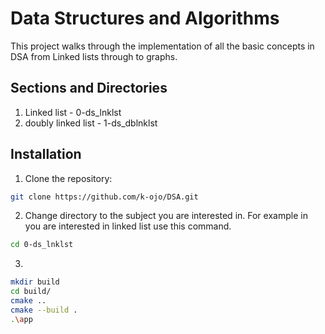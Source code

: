 # Data Structures and Algorithms

This project walks through the implementation of all the basic concepts in DSA from Linked lists through to graphs.

## Sections and Directories

1. Linked list - 0-ds_lnklst
2. doubly linked list - 1-ds_dblnklst

## Installation 

1. Clone the repository:

```bash
git clone https://github.com/k-ojo/DSA.git
```
2. Change directory to the subject you are interested in. For example in you are interested in linked list use this command.

```bash
cd 0-ds_lnklst
```

3. 
```bash
mkdir build
cd build/
cmake ..
cmake --build .
.\app
```
